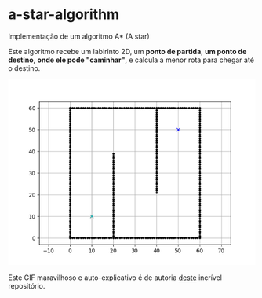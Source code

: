 # a-star-algorithm

Implementação de um algoritmo A* (A star)

Este algoritmo recebe um labirinto 2D, um **ponto de partida**, **um ponto de destino**, **onde ele pode "caminhar"**, e calcula a menor rota para chegar até o destino.

![exemplo de A* funcionando](https://github.com/Doc-McCoy/a-star-algorithm/blob/master/images/animation.gif)

Este GIF maravilhoso e auto-explicativo é de autoria [deste](https://atsushisakai.github.io/PythonRobotics/) incrível repositório.

